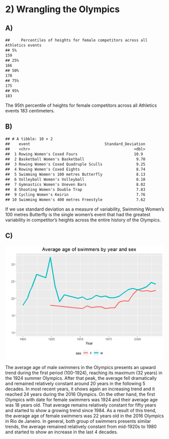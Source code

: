 # 2) Wrangling the Olympics

## A)

    ##     Percentiles of heights for female competitors across all Athletics events
    ## 5%                                                                        159
    ## 25%                                                                       166
    ## 50%                                                                       170
    ## 75%                                                                       175
    ## 95%                                                                       183

The 95th percentile of heights for female competitors across all
Athletics events 183 centimeters.

## B)

    ## # A tibble: 10 × 2
    ##    event                                 Standard_Deviation
    ##    <chr>                                              <dbl>
    ##  1 Rowing Women's Coxed Fours                         10.9 
    ##  2 Basketball Women's Basketball                       9.70
    ##  3 Rowing Women's Coxed Quadruple Sculls               9.25
    ##  4 Rowing Women's Coxed Eights                         8.74
    ##  5 Swimming Women's 100 metres Butterfly               8.13
    ##  6 Volleyball Women's Volleyball                       8.10
    ##  7 Gymnastics Women's Uneven Bars                      8.02
    ##  8 Shooting Women's Double Trap                        7.83
    ##  9 Cycling Women's Keirin                              7.76
    ## 10 Swimming Women's 400 metres Freestyle               7.62

If we use standard deviation as a measure of variability, Swimming
Women’s 100 metres Butterfly is the single women’s event that had the
greatest variability in competitor’s heights across the entire history
of the Olympics.

## C)

![](PS_1V2_files/figure-markdown_strict/C2-1.png)

The average age of male swimmers in the Olympics presents an upward
trend during the first period (100-1924), reaching its maximum (32
years) in the 1924 summer Olympics. After that peak, the average fell
dramatically and remained relatively constant around 20 years in the
following 5 decades. In most recent years, it shows again an increasing
trend and it reached 24 years during the 2016 Olympics. On the other
hand, the first Olympics with date for female swimmers was 1924 and
their average age was 18 years old. That average remains relatively
constant for fifty years and started to show a growing trend since 1984.
As a result of this trend, the average age of female swimmers was 22
years old in the 2016 Olympics in Rio de Janeiro. In general, both group
of swimmers presents similar trends, the average remained relatively
constant from mid-1920s to 1980 and started to show an increase in the
last 4 decades.
